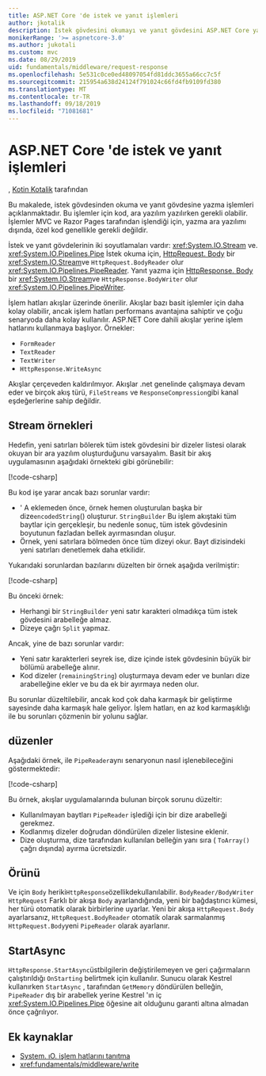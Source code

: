 ```yaml
---
title: ASP.NET Core 'de istek ve yanıt işlemleri
author: jkotalik
description: İstek gövdesini okumayı ve yanıt gövdesini ASP.NET Core yazmayı öğrenin.
monikerRange: '>= aspnetcore-3.0'
ms.author: jukotali
ms.custom: mvc
ms.date: 08/29/2019
uid: fundamentals/middleware/request-response
ms.openlocfilehash: 5e531c0ce0ed48097054fd81ddc3655a66cc7c5f
ms.sourcegitcommit: 215954a638d24124f791024c66fd4fb9109fd380
ms.translationtype: MT
ms.contentlocale: tr-TR
ms.lasthandoff: 09/18/2019
ms.locfileid: "71081681"
---
```

# <a name="request-and-response-operations-in-aspnet-core"></a>ASP.NET Core 'de istek ve yanıt işlemleri

, [Kotin Kotalik](https://github.com/jkotalik) tarafından

Bu makalede, istek gövdesinden okuma ve yanıt gövdesine yazma işlemleri açıklanmaktadır. Bu işlemler için kod, ara yazılım yazılırken gerekli olabilir. İşlemler MVC ve Razor Pages tarafından işlendiği için, yazma ara yazılımı dışında, özel kod genellikle gerekli değildir.

İstek ve yanıt gövdelerinin iki soyutlamaları vardır: <xref:System.IO.Stream> ve. <xref:System.IO.Pipelines.Pipe> İstek okuma için, [HttpRequest. Body](xref:Microsoft.AspNetCore.Http.HttpRequest.Body) bir <xref:System.IO.Stream>ve `HttpRequest.BodyReader` olur <xref:System.IO.Pipelines.PipeReader>. Yanıt yazma için [HttpResponse. Body](xref:Microsoft.AspNetCore.Http.HttpResponse.Body) bir <xref:System.IO.Stream>ve `HttpResponse.BodyWriter` olur <xref:System.IO.Pipelines.PipeWriter>.

İşlem hatları akışlar üzerinde önerilir. Akışlar bazı basit işlemler için daha kolay olabilir, ancak işlem hatları performans avantajına sahiptir ve çoğu senaryoda daha kolay kullanılır. ASP.NET Core dahili akışlar yerine işlem hatlarını kullanmaya başlıyor. Örnekler:

* `FormReader`
* `TextReader`
* `TextWriter`
* `HttpResponse.WriteAsync`

Akışlar çerçeveden kaldırılmıyor. Akışlar .net genelinde çalışmaya devam eder ve birçok akış türü, `FileStreams` ve `ResponseCompression`gibi kanal eşdeğerlerine sahip değildir.

## <a name="stream-examples"></a>Stream örnekleri

Hedefin, yeni satırları bölerek tüm istek gövdesini bir dizeler listesi olarak okuyan bir ara yazılım oluşturduğunu varsayalım. Basit bir akış uygulamasının aşağıdaki örnekteki gibi görünebilir:

[!code-csharp[](request-response/samples/3.x/RequestResponseSample/Startup.cs?name=GetListOfStringsFromStream)]

Bu kod işe yarar ancak bazı sorunlar vardır:

* ' A eklemeden önce, örnek hemen oluşturulan başka bir dize`encodedString`() oluşturur. `StringBuilder` Bu işlem akıştaki tüm baytlar için gerçekleşir, bu nedenle sonuç, tüm istek gövdesinin boyutunun fazladan bellek ayırmasından oluşur.
* Örnek, yeni satırlara bölmeden önce tüm dizeyi okur. Bayt dizisindeki yeni satırları denetlemek daha etkilidir.

Yukarıdaki sorunlardan bazılarını düzelten bir örnek aşağıda verilmiştir:

[!code-csharp[](request-response/samples/3.x/RequestResponseSample/Startup.cs?name=GetListOfStringsFromStreamMoreEfficient)]

Bu önceki örnek:

* Herhangi bir `StringBuilder` yeni satır karakteri olmadıkça tüm istek gövdesini arabelleğe almaz.
* Dizeye çağrı `Split` yapmaz.

Ancak, yine de bazı sorunlar vardır:

* Yeni satır karakterleri seyrek ise, dize içinde istek gövdesinin büyük bir bölümü arabelleğe alınır.
* Kod dizeler (`remainingString`) oluşturmaya devam eder ve bunları dize arabelleğine ekler ve bu da ek bir ayırmaya neden olur.

Bu sorunlar düzeltilebilir, ancak kod çok daha karmaşık bir geliştirme sayesinde daha karmaşık hale geliyor. İşlem hatları, en az kod karmaşıklığı ile bu sorunları çözmenin bir yolunu sağlar.

## <a name="pipelines"></a>düzenler

Aşağıdaki örnek, ile `PipeReader`aynı senaryonun nasıl işlenebileceğini göstermektedir:

[!code-csharp[](request-response/samples/3.x/RequestResponseSample/Startup.cs?name=GetListOfStringFromPipe)]

Bu örnek, akışlar uygulamalarında bulunan birçok sorunu düzeltir:

* Kullanılmayan baytları `PipeReader` işlediği için bir dize arabelleği gerekmez.
* Kodlanmış dizeler doğrudan döndürülen dizeler listesine eklenir.
* Dize oluşturma, dize tarafından kullanılan belleğin yanı sıra ( `ToArray()` çağrı dışında) ayırma ücretsizdir.

## <a name="adapters"></a>Örünü

Ve için `Body` heriki`HttpResponse`özellikdekullanılabilir. `BodyReader/BodyWriter` `HttpRequest` Farklı bir akışa `Body` ayarlandığında, yeni bir bağdaştırıcı kümesi, her türü otomatik olarak birbirlerine uyarlar. Yeni bir akışa `HttpRequest.Body` ayarlarsanız, `HttpRequest.BodyReader` otomatik olarak sarmalanmış `HttpRequest.Body`yeni `PipeReader` olarak ayarlanır.

## <a name="startasync"></a>StartAsync

`HttpResponse.StartAsync`üstbilgilerin değiştirilemeyen ve geri çağırmaların çalıştırıldığı `OnStarting` belirtmek için kullanılır. Sunucu olarak Kestrel kullanırken `StartAsync` , tarafından `GetMemory` döndürülen belleğin, `PipeReader` dış bir arabellek yerine Kestrel 'ın iç <xref:System.IO.Pipelines.Pipe> öğesine ait olduğunu garanti altına almadan önce çağrılıyor.

## <a name="additional-resources"></a>Ek kaynaklar

* [System. ıO. işlem hatlarını tanıtma](https://devblogs.microsoft.com/dotnet/system-io-pipelines-high-performance-io-in-net/)
* <xref:fundamentals/middleware/write>
